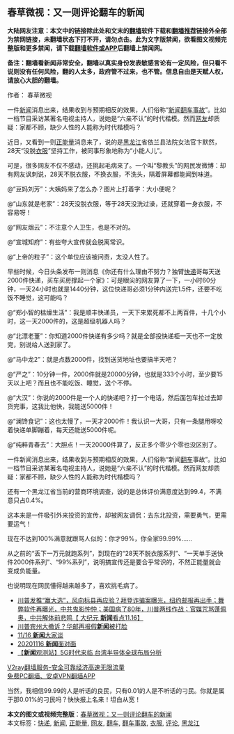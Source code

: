  <h2>春草微视：又一则评论翻车的新闻</h2> <p class="notice"><b>大陆网友注意：本文中的链接除此处和文末的<a href="https://github.com/bannedbook/fanqiang" >翻墙</a>软件下载和<a href="https://github.com/killgcd/justmysocks/blob/master/README.md">翻墙推荐</a>链接外全部为禁网链接，未翻墙状态下打不开，请勿点击。此为文字版禁闻，欲看图文视频完整版和更多禁闻，请下载<a href="https://github.com/bannedbook/fanqiang">翻墙软件或APP</a>后翻墙上禁闻网。</p><p>备注：翻墙看新闻非常安全，翻墙以真实身份发表敏感言论有一定风险，但只看不说则没有任何风险，翻的人太多，政府管不过来，也不管。信息自由是天赋人权，请放心大胆的翻墙。</b></p>  <div class="entry"> <p>作者： 春草微视</p> <p id="summary">一件<span class='wp_keywordlink_affiliate'><a href="https://www.bannedbook.org/" title="新闻">新闻</a></span>消息出来，结果收到与预期相反的效果，人们俗称‌‌“<a href="https://www.bannedbook.org/bnews/tag/%E6%96%B0%E9%97%BB/" class="st_tag internal_tag" rel="tag" title="标签 新闻 下的日志">新闻</a><a href="https://www.bannedbook.org/bnews/tag/%E7%BF%BB%E8%BD%A6%E4%BA%8B%E6%95%85/" class="st_tag internal_tag" rel="tag" title="标签 翻车事故 下的日志">翻车事故</a>‌‌”。比如一档节目采访某著名电视主持人，说她是‌‌“六亲不认‌‌”的时代楷模。然而<a href="https://www.bannedbook.org/bnews/tag/%e7%bd%91%e5%8f%8b/" class="st_tag internal_tag" rel="tag" title="标签 网友 下的日志">网友</a>却质疑：家都不顾，缺少人性的人能称为时代楷模吗？</p> <p>近日，又看到一则<a href="https://www.bannedbook.org/bnews/tag/%e6%ad%a3%e8%83%bd%e9%87%8f/" class="st_tag internal_tag" rel="tag" title="标签 正能量 下的日志">正能量</a>消息来了，说的是<a href="https://www.bannedbook.org/bnews/tag/%e9%bb%91%e9%be%99%e6%b1%9f/" class="st_tag internal_tag" rel="tag" title="标签 黑龙江 下的日志">黑龙江</a>省依兰县法院女法官卞默然，28天‌‌“没脱<a href="https://www.bannedbook.org/bnews/tag/%E8%A1%A3%E6%9C%8D/" class="st_tag internal_tag" rel="tag" title="标签 衣服 下的日志">衣服</a>‌‌”坚持工作，被同事形象地称为‌‌“小能人儿‌‌”。</p> <p>可是，很多网友不仅不感动，还挑起毛病来了。一个叫‌‌“黎教头‌‌”的网民发微博：却有网友讽刺说，28天不脱衣服，不换衣服，不洗头，隔着屏幕都能闻到味道。</p> <p></p> <p>@‌‌“豆妈刘芳‌‌”：大姨妈来了怎么办？图片上打着字：大小便呢？</p>  <p>@‌‌“山东就是老家‌‌”：28天没脱衣服，等于28天没洗过澡，还就穿着一身衣服，不容易呀！</p> <p>@‌‌“网友烟云‌‌”：不注意个人卫生，也是不对的。</p> <p>@‌‌“宣城知府‌‌”：有些夸大宣传就会脱离常识。</p> <p>@‌‌“上帝的粒子‌‌”：这个单位应该被问责，太没人性了。</p> <p></p> <p>早些时候，今日头条发布一则消息《你还有什么理由不努力？独臂<a href="https://www.bannedbook.org/bnews/tag/%E5%BF%AB%E9%80%92/" class="st_tag internal_tag" rel="tag" title="标签 快递 下的日志">快递</a>哥每天送2000件快递，买车买房撑起一个家》：可是眼尖的网友算了一下，一小时60分钟，一天24小时也就是1440分钟，这位快递哥必须1分钟内送完1.5件，还要不吃饭不睡觉，这可能吗？</p>  <p>@‌‌“郑小智的枯燥生活‌‌”：我是顺丰快递员，一天下来累死都不上两百件，十几个小时，这一天2000件的，这是超级机器人吗？</p> <p>@‌‌“北漂老董‌‌”：你知道2000件快递有多少吗？就是全部投快递柜一天也不一定放完，别说给人送到家了。</p> <p>@‌‌“马中龙2‌‌”：就是点数2000件，找到送货地址也要搞半天吧？</p> <p>@‌‌“严之‌‌”：10分钟一件，2000件就是20000分钟，也就是333个小时，至少要15天以上吧？而且也不能吃饭、睡觉，送个不停。</p> <p>@‌‌“大汉‌‌”：你说的2000件是一个人的快递吧？打一个电话，然后面包车拉过去卸货完事，这我比他快，我能送5000件！</p> <p>@‌‌“澜馋食记‌‌”：这也太慢了，一天才2000件！我认识一大哥，只有一条腿用呀咬着快递单脚蹦着，每天还能送5000件呢。</p>  <p>@‌‌“纯粹青春去‌‌”：大胆点！一天20000件算了，反正多个零少个零也没区别了。</p> <p>一件新闻消息出来，结果收到与预期相反的效果，人们俗称‌‌“新闻<a href="https://www.bannedbook.org/bnews/tag/%E7%BF%BB%E8%BD%A6/" class="st_tag internal_tag" rel="tag" title="标签 翻车 下的日志">翻车</a>事故‌‌”。比如一档节目采访某著名电视主持人，说她是‌‌“六亲不认‌‌”的时代楷模。然而网友却质疑：家都不顾，缺少人性的人能称为时代楷模吗？</p> <p>还有一个黑龙江省当前的营商环境调查，说的是总体评价满意度达到99.4，不满意只占0.4%。</p> <p>这本来是一件吸引外来投资的宣传，却被网友调侃：去东北投资，需要勇气，更需要运气！</p> <p>现在不达到100%满意就跟骂人似的：你才99%，你全家99.99%……</p> <p>从之前的‌‌“丢下一万元就跑系列‌‌”，到现在的‌‌“28天不脱衣服系列‌‌”、‌‌“一天单手送快件2000件系列‌‌”、‌‌“99%系列‌‌”，说明搞宣传还是要合乎常识的，不然正能量就会变成负能量。</p>  <p>也说明现在网民懂得越来越多了，喜欢挑毛病了。</p> <ul class='op-related-articles' title='相关阅读'> <li><a href='https://www.bannedbook.org/bnews/bannedvideo/20201117/1432254.html' target='_blank'>川普发推“赢大选”，风向标县再应验？拜登诈骗案曝光，纽约邮报再出手；舞弊软件再曝光，中共鬼影忡忡；美国病了80年，川普两线作战；官媒咒骂蓬佩奥，中共解体前悲鸣【 大纪元 <b>新闻</b>看点11.16】</a></li> <li><a href='https://www.bannedbook.org/bnews/worldnews/20201117/1432123.html' target='_blank'>川普宾州大撤诉？华邮再报假<b>新闻</b>被打脸</a></li> <li><a href='https://www.bannedbook.org/bnews/taiwannews/20201117/1432106.html' target='_blank'>11/16 <b>新闻</b>大家谈</a></li> <li><a href='https://www.bannedbook.org/bnews/taiwannews/20201116/1432068.html' target='_blank'>20201116 <b>新闻</b>面对面</a></li> <li><a href='https://www.bannedbook.org/bnews/taiwannews/20201116/1432034.html' target='_blank'>【<b>新闻</b>观测站】5G时代来临 台湾半导体全球布局分析</a></li> </ul> <p class="texttj"> <a href="https://www.bannedbook.org/forum23/topic22702.html" target="_blank">V2ray翻墙服务-安全可靠经济高速无限流量</a><br/> <a href="https://github.com/bannedbook/fanqiang/wiki/%E7%A6%81%E9%97%BB%E7%BD%91%E5%AE%89%E5%8D%93%E7%BF%BB%E5%A2%99%E6%96%B0%E9%97%BBAPP" target="_blank">免费PC翻墙、安卓VPN翻墙APP</a></p><p>当然，我相信99.99的人是听话的良民，只有0.01的人是不听话的刁民。你就是属于那0.01%的刁民吗？快快报上名来！坦白从宽！</p><a name='sharetosocial'></a>       <div><b>本文的图文或视频完整版</b>：<a href='https://www.bannedbook.org/bnews/comments/20201117/1432278.html'>春草微视：又一则评论翻车的新闻</a></div>  </div><!--END ENTRY--> <div class="postfooter"> <div>本文标签：<a href="https://www.bannedbook.org/bnews/tag/%E5%BF%AB%E9%80%92/" rel="tag">快递</a>, <a href="https://www.bannedbook.org/bnews/tag/%E6%96%B0%E9%97%BB/" rel="tag">新闻</a>, <a href="https://www.bannedbook.org/bnews/tag/%e6%ad%a3%e8%83%bd%e9%87%8f/" rel="tag">正能量</a>, <a href="https://www.bannedbook.org/bnews/tag/%e7%bd%91%e5%8f%8b/" rel="tag">网友</a>, <a href="https://www.bannedbook.org/bnews/tag/%E7%BF%BB%E8%BD%A6/" rel="tag">翻车</a>, <a href="https://www.bannedbook.org/bnews/tag/%E7%BF%BB%E8%BD%A6%E4%BA%8B%E6%95%85/" rel="tag">翻车事故</a>, <a href="https://www.bannedbook.org/bnews/tag/%E8%A1%A3%E6%9C%8D/" rel="tag">衣服</a>, <a href="https://www.bannedbook.org/bnews/tag/%E8%AF%84%E8%AE%BA/" rel="tag">评论</a>, <a href="https://www.bannedbook.org/bnews/tag/%e9%bb%91%e9%be%99%e6%b1%9f/" rel="tag">黑龙江</a></div>  </div><!--END POSTFOOTER--> 
